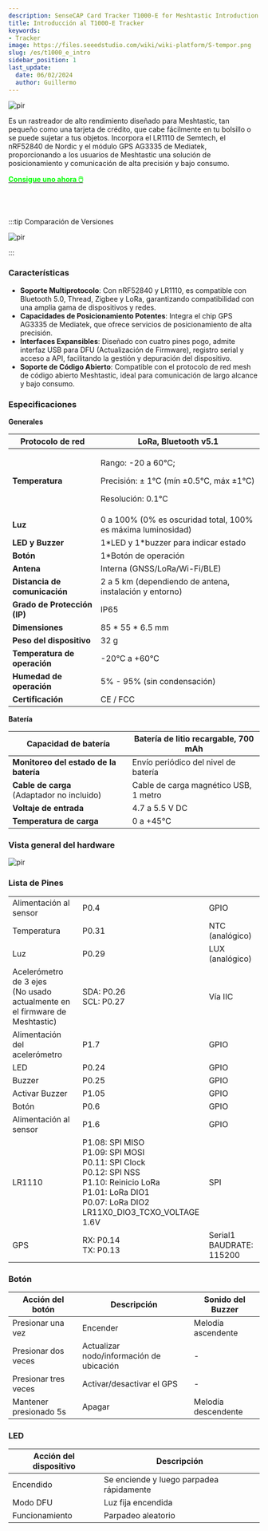 ```yaml
---
description: SenseCAP Card Tracker T1000-E for Meshtastic Introduction
title: Introducción al T1000-E Tracker
keywords:
- Tracker
image: https://files.seeedstudio.com/wiki/wiki-platform/S-tempor.png
slug: /es/t1000_e_intro
sidebar_position: 1
last_update:
  date: 06/02/2024
  author: Guillermo
---
```


<p style={{textAlign: 'center'}}><img src="https://files.seeedstudio.com/wiki/SenseCAP/Meshtastic/intro-e.png" alt="pir" width={800} height="auto" /></p>



Es un rastreador de alto rendimiento diseñado para Meshtastic, tan pequeño como una tarjeta de crédito, que cabe fácilmente en tu bolsillo o se puede sujetar a tus objetos. Incorpora el LR1110 de Semtech, el nRF52840 de Nordic y el módulo GPS AG3335 de Mediatek, proporcionando a los usuarios de Meshtastic una solución de posicionamiento y comunicación de alta precisión y bajo consumo.

<div class="get_one_now_container" style={{textAlign: 'center'}}>
    <a class="get_one_now_item" href="https://www.seeedstudio.com/SenseCAP-Card-Tracker-T1000-E-for-Meshtastic-p-5913.html" target="_blank">
            <strong><span><font color={'FFFFFF'} size={"4"}> Consigue uno ahora 🖱️</font></span></strong>
    </a>
</div>

<br></br>

:::tip Comparación de Versiones
<p style={{textAlign: 'center'}}><img src="https://files.seeedstudio.com/wiki/SenseCAP/Meshtastic/versions-duibi.png" alt="pir" width={600} height="auto" /></p>
:::


### Características

* **Soporte Multiprotocolo**: Con nRF52840 y LR1110, es compatible con Bluetooth 5.0, Thread, Zigbee y LoRa, garantizando compatibilidad con una amplia gama de dispositivos y redes.
* **Capacidades de Posicionamiento Potentes**: Integra el chip GPS AG3335 de Mediatek, que ofrece servicios de posicionamiento de alta precisión.
* **Interfaces Expansibles**: Diseñado con cuatro pines pogo, admite interfaz USB para DFU (Actualización de Firmware), registro serial y acceso a API, facilitando la gestión y depuración del dispositivo.
* **Soporte de Código Abierto**: Compatible con el protocolo de red mesh de código abierto Meshtastic, ideal para comunicación de largo alcance y bajo consumo.

### Especificaciones

**Generales**

| **Protocolo de red**       | LoRa, Bluetooth v5.1 |
|---------------------------|----------------------|
| **Temperatura**           | <p>Rango: -20 a 60℃;</p><p>Precisión: ± 1℃ (mín ±0.5℃, máx ±1℃)</p><p>Resolución: 0.1℃</p> |
| **Luz**                   | 0 a 100% (0% es oscuridad total, 100% es máxima luminosidad) |
| **LED y Buzzer**          | 1\*LED y 1\*buzzer para indicar estado |
| **Botón**                 | 1\*Botón de operación |
| **Antena**                | Interna (GNSS/LoRa/Wi-Fi/BLE) |
| **Distancia de comunicación** | 2 a 5 km (dependiendo de antena, instalación y entorno) |
| **Grado de Protección (IP)** | IP65 |
| **Dimensiones**           | 85 \* 55 \* 6.5 mm |
| **Peso del dispositivo**  | 32 g |
| **Temperatura de operación** | -20℃ a +60℃ |
| **Humedad de operación**  | 5% - 95% (sin condensación) |
| **Certificación**         | CE / FCC |

**Batería**

| **Capacidad de batería** | Batería de litio recargable, 700 mAh |
|--------------------------|--------------------------------------|
| **Monitoreo del estado de la batería** | Envío periódico del nivel de batería |
| **Cable de carga**<br/>(Adaptador no incluido) | Cable de carga magnético USB, 1 metro |
| **Voltaje de entrada**   | 4.7 a 5.5 V DC |
| **Temperatura de carga** | 0 a +45℃ |

### Vista general del hardware

<p style={{textAlign: 'center'}}><img src="https://files.seeedstudio.com/wiki/SenseCAP/Meshtastic/4-pogo.png" alt="pir" width={800} height="auto" /></p>


### Lista de Pines

||||
|-|-|-|
| Alimentación al sensor | P0.4 | GPIO |
| Temperatura | P0.31 | NTC (analógico) |
| Luz | P0.29 | LUX (analógico) |
| Acelerómetro de 3 ejes <br/>(No usado actualmente en el firmware de Meshtastic) | SDA: P0.26<br/>SCL: P0.27 | Vía IIC |
| Alimentación del acelerómetro | P1.7 | GPIO |
| LED | P0.24 | GPIO |
| Buzzer | P0.25 | GPIO |
| Activar Buzzer | P1.05 | GPIO |
| Botón | P0.6 | GPIO |
| Alimentación al sensor | P1.6 | GPIO |
| LR1110 | P1.08: SPI MISO<br/>P1.09: SPI MOSI<br/>P0.11: SPI Clock<br/>P0.12: SPI NSS<br/>P1.10: Reinicio LoRa<br/>P1.01: LoRa DIO1<br/>P0.07: LoRa DIO2<br/>LR11X0_DIO3_TCXO_VOLTAGE 1.6V | SPI |
| GPS | RX: P0.14<br/>TX: P0.13 | Serial1 <br/>BAUDRATE: 115200 |


### Botón

| Acción del botón | Descripción | Sonido del Buzzer |
|-|-|-|
| Presionar una vez | Encender | Melodía ascendente |
| Presionar dos veces | Actualizar nodo/información de ubicación | - |
| Presionar tres veces | Activar/desactivar el GPS | - |
| Mantener presionado 5s | Apagar | Melodía descendente |


### LED

| Acción del dispositivo | Descripción |
|-|-|
| Encendido | Se enciende y luego parpadea rápidamente |
| Modo DFU | Luz fija encendida |
| Funcionamiento | Parpadeo aleatorio |